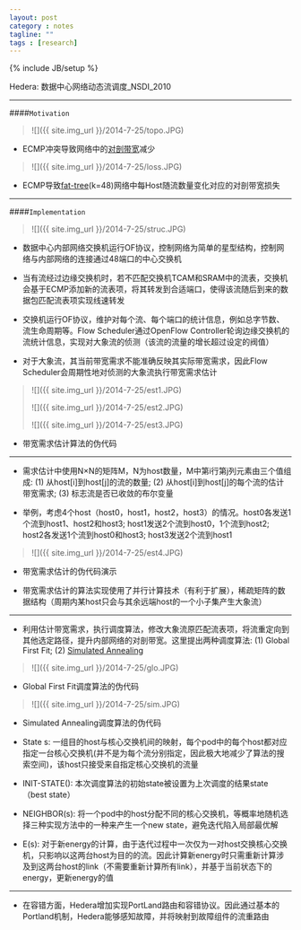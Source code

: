 ```yaml
---
layout: post
category : notes
tagline: ""
tags : [research]
---
```

{% include JB/setup %}

Hedera: 数据中心网络动态流调度_NSDI_2010

*****

####`Motivation`

>
>![]({{ site.img_url }}/2014-7-25/topo.JPG)
>

* ECMP冲突导致网络中的[对剖带宽][1]减少

>
>![]({{ site.img_url }}/2014-7-25/loss.JPG)
>

* ECMP导致[fat-tree][2](k=48)网络中每Host随流数量变化对应的对剖带宽损失

*****

####`Implementation`

>
>![]({{ site.img_url }}/2014-7-25/struc.JPG)
>

* 数据中心内部网络交换机运行OF协议，控制网络为简单的星型结构，控制网络与内部网络的连接通过48端口的中心交换机

* 当有流经过边缘交换机时，若不匹配交换机TCAM和SRAM中的流表，交换机会基于ECMP添加新的流表项，将其转发到合适端口，使得该流随后到来的数据包匹配流表项实现线速转发

* 交换机运行OF协议，维护对每个流、每个端口的统计信息，例如总字节数、流生命周期等。Flow Scheduler通过OpenFlow Controller轮询边缘交换机的流统计信息，实现对大象流的侦测（该流的流量的增长超过设定的阀值）

* 对于大象流，其当前带宽需求不能准确反映其实际带宽需求，因此Flow Scheduler会周期性地对侦测的大象流执行带宽需求估计

>![]({{ site.img_url }}/2014-7-25/est1.JPG)
>
>![]({{ site.img_url }}/2014-7-25/est2.JPG)
>
>![]({{ site.img_url }}/2014-7-25/est3.JPG)

* 带宽需求估计算法的伪代码

*****

* 需求估计中使用N×N的矩阵M，N为host数量，M中第i行第j列元素由三个值组成: (1) 从host[i]到host[j]的流的数量; (2) 从host[i]到host[j]的每个流的估计带宽需求; (3) 标志流是否已收敛的布尔变量

* 举例，考虑4个host（host0，host1，host2，host3）的情况。host0各发送1个流到host1、host2和host3; host1发送2个流到host0，1个流到host2; host2各发送1个流到host0和host3; host3发送2个流到host1

>
>![]({{ site.img_url }}/2014-7-25/est4.JPG)
>

* 带宽需求估计的伪代码演示

* 带宽需求估计的算法实现使用了并行计算技术（有利于扩展），稀疏矩阵的数据结构（周期内某host只会与其余远端host的一个小子集产生大象流）

*****

* 利用估计带宽需求，执行调度算法，修改大象流原匹配流表项，将流重定向到其他选定路径，提升内部网络的对剖带宽。这里提出两种调度算法: (1) Global First Fit; (2) [Simulated Annealing][3]

>
>![]({{ site.img_url }}/2014-7-25/glo.JPG)
>

* Global First Fit调度算法的伪代码

>
>![]({{ site.img_url }}/2014-7-25/sim.JPG)
>

* Simulated Annealing调度算法的伪代码

* State s: 一组目的host与核心交换机间的映射，每个pod中的每个host都对应指定一台核心交换机(并不是为每个流分别指定，因此极大地减少了算法的搜索空间)，该host只接受来自指定核心交换机的流量

* INIT-STATE(): 本次调度算法的初始state被设置为上次调度的结果state（best state）

* NEIGHBOR(s): 将一个pod中的host分配不同的核心交换机，等概率地随机选择三种实现方法中的一种来产生一个new state，避免迭代陷入局部最优解

* E(s): 对于新energy的计算，由于迭代过程中一次仅为一对host交换核心交换机，只影响以这两台host为目的的流。因此计算新energy时只需重新计算涉及到这两台host的link（不需要重新计算所有link），并基于当前状态下的energy，更新energy的值

*****

* 在容错方面，Hedera增加实现PortLand路由和容错协议。因此通过基本的Portland机制，Hedera能够感知故障，并将映射到故障组件的流重路由

 [1]: http://en.wikipedia.org/wiki/Bisection_bandwidth    "bisection bandwidth "
 [2]: http://en.wikipedia.org/wiki/Fat_tree      "fat tree"
 [3]: http://en.wikipedia.org/wiki/Simulated_annealing     "simulated annealing"